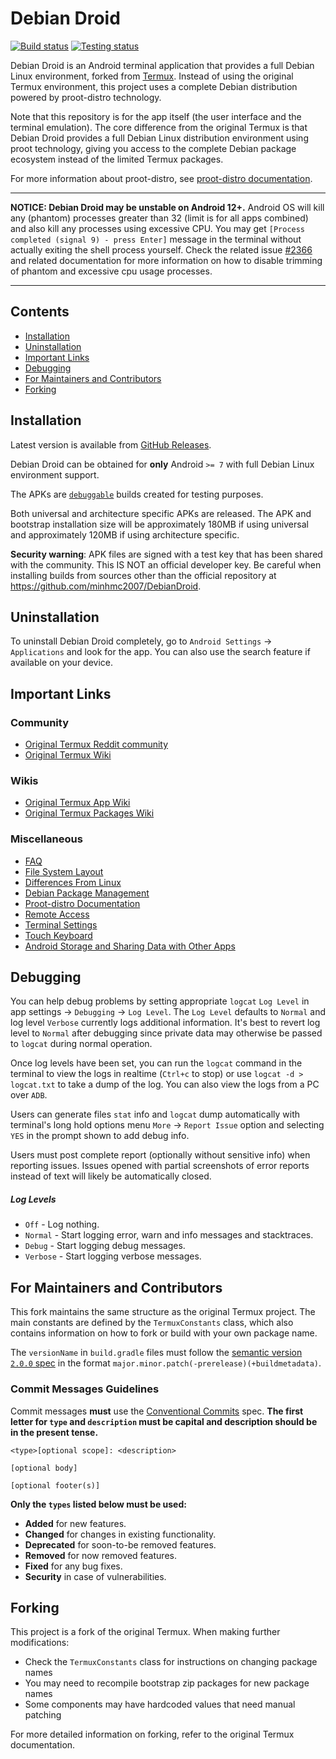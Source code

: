 # Debian Droid

[![Build status](https://github.com/minhmc2007/DebianDroid/workflows/Build/badge.svg)](https://github.com/minhmc2007/DebianDroid/actions)
[![Testing status](https://github.com/minhmc2007/DebianDroid/workflows/Unit%20tests/badge.svg)](https://github.com/minhmc2007/DebianDroid/actions)

Debian Droid is an Android terminal application that provides a full Debian Linux environment, forked from [Termux](https://termux.com). Instead of using the original Termux environment, this project uses a complete Debian distribution powered by proot-distro technology.

Note that this repository is for the app itself (the user interface and the terminal emulation). The core difference from the original Termux is that Debian Droid provides a full Debian Linux distribution environment using proot technology, giving you access to the complete Debian package ecosystem instead of the limited Termux packages.

For more information about proot-distro, see [proot-distro documentation](https://github.com/termux/proot-distro).

***

**NOTICE: Debian Droid may be unstable on Android 12+.** Android OS will kill any (phantom) processes greater than 32 (limit is for all apps combined) and also kill any processes using excessive CPU. You may get `[Process completed (signal 9) - press Enter]` message in the terminal without actually exiting the shell process yourself. Check the related issue [#2366](https://github.com/termux/termux-app/issues/2366) and related documentation for more information on how to disable trimming of phantom and excessive cpu usage processes.

***

## Contents
- [Installation](#installation)
- [Uninstallation](#uninstallation)
- [Important Links](#important-links)
- [Debugging](#debugging)
- [For Maintainers and Contributors](#for-maintainers-and-contributors)
- [Forking](#forking)

## Installation

Latest version is available from [GitHub Releases](https://github.com/minhmc2007/DebianDroid/releases).

Debian Droid can be obtained for **only** Android `>= 7` with full Debian Linux environment support.

The APKs are [`debuggable`](https://developer.android.com/studio/debug) builds created for testing purposes.

Both universal and architecture specific APKs are released. The APK and bootstrap installation size will be approximately 180MB if using universal and approximately 120MB if using architecture specific.

**Security warning**: APK files are signed with a test key that has been shared with the community. This IS NOT an official developer key. Be careful when installing builds from sources other than the official repository at https://github.com/minhmc2007/DebianDroid.

## Uninstallation

To uninstall Debian Droid completely, go to `Android Settings` -> `Applications` and look for the app. You can also use the search feature if available on your device.

## Important Links

### Community
- [Original Termux Reddit community](https://reddit.com/r/termux)
- [Original Termux Wiki](https://wiki.termux.com/wiki/)

### Wikis
- [Original Termux App Wiki](https://github.com/termux/termux-app/wiki)
- [Original Termux Packages Wiki](https://github.com/termux/termux-packages/wiki)

### Miscellaneous
- [FAQ](https://wiki.termux.com/wiki/FAQ)
- [File System Layout](https://github.com/termux/termux-packages/wiki/Termux-file-system-layout)
- [Differences From Linux](https://wiki.termux.com/wiki/Differences_from_Linux)
- [Debian Package Management](https://www.debian.org/doc/manuals/debian-reference/ch02.en.html)
- [Proot-distro Documentation](https://github.com/termux/proot-distro)
- [Remote Access](https://wiki.termux.com/wiki/Remote_Access)
- [Terminal Settings](https://wiki.termux.com/wiki/Terminal_Settings)
- [Touch Keyboard](https://wiki.termux.com/wiki/Touch_Keyboard)
- [Android Storage and Sharing Data with Other Apps](https://wiki.termux.com/wiki/Internal_and_external_storage)

## Debugging

You can help debug problems by setting appropriate `logcat` `Log Level` in app settings -> `Debugging` -> `Log Level`. The `Log Level` defaults to `Normal` and log level `Verbose` currently logs additional information. It's best to revert log level to `Normal` after debugging since private data may otherwise be passed to `logcat` during normal operation.

Once log levels have been set, you can run the `logcat` command in the terminal to view the logs in realtime (`Ctrl+c` to stop) or use `logcat -d > logcat.txt` to take a dump of the log. You can also view the logs from a PC over `ADB`.

Users can generate files `stat` info and `logcat` dump automatically with terminal's long hold options menu `More` -> `Report Issue` option and selecting `YES` in the prompt shown to add debug info.

Users must post complete report (optionally without sensitive info) when reporting issues. Issues opened with partial screenshots of error reports instead of text will likely be automatically closed.

##### Log Levels

- `Off` - Log nothing.
- `Normal` - Start logging error, warn and info messages and stacktraces.
- `Debug` - Start logging debug messages.
- `Verbose` - Start logging verbose messages.

## For Maintainers and Contributors

This fork maintains the same structure as the original Termux project. The main constants are defined by the `TermuxConstants` class, which also contains information on how to fork or build with your own package name.

The `versionName` in `build.gradle` files must follow the [semantic version `2.0.0` spec](https://semver.org/spec/v2.0.0.html) in the format `major.minor.patch(-prerelease)(+buildmetadata)`.

### Commit Messages Guidelines

Commit messages **must** use the [Conventional Commits](https://www.conventionalcommits.org) spec. **The first letter for `type` and `description` must be capital and description should be in the present tense.**

```
<type>[optional scope]: <description>

[optional body]

[optional footer(s)]
```

**Only the `types` listed below must be used:**

- **Added** for new features.
- **Changed** for changes in existing functionality.
- **Deprecated** for soon-to-be removed features.
- **Removed** for now removed features.
- **Fixed** for any bug fixes.
- **Security** in case of vulnerabilities.

## Forking

This project is a fork of the original Termux. When making further modifications:

- Check the `TermuxConstants` class for instructions on changing package names
- You may need to recompile bootstrap zip packages for new package names
- Some components may have hardcoded values that need manual patching

For more detailed information on forking, refer to the original Termux documentation.
